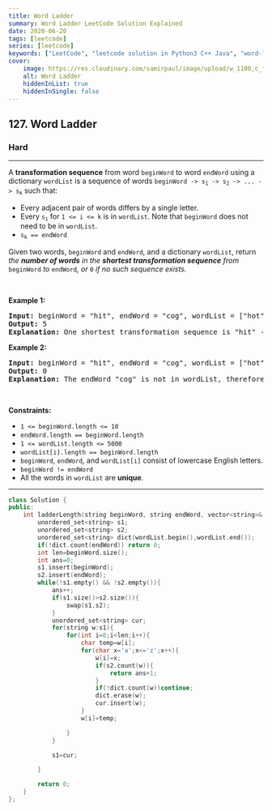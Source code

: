 ```yaml
---
title: Word Ladder
summary: Word Ladder LeetCode Solution Explained
date: 2020-06-20
tags: [leetcode]
series: [leetcode]
keywords: ["LeetCode", "leetcode solution in Python3 C++ Java", "word-ladder LeetCode Solution Explained"]
cover:
    image: https://res.cloudinary.com/samirpaul/image/upload/w_1100,c_fit,co_rgb:FFFFFF,l_text:Arial_75_bold:Word Ladder - Solution Explained/problem-solving.webp
    alt: Word Ladder
    hiddenInList: true
    hiddenInSingle: false
---
```



<h2>127. Word Ladder</h2><h3>Hard</h3><hr><div><p>A <strong>transformation sequence</strong> from word <code>beginWord</code> to word <code>endWord</code> using a dictionary <code>wordList</code> is a sequence of words <code>beginWord -&gt; s<sub>1</sub> -&gt; s<sub>2</sub> -&gt; ... -&gt; s<sub>k</sub></code> such that:</p>

<ul>
	<li>Every adjacent pair of words differs by a single letter.</li>
	<li>Every <code>s<sub>i</sub></code> for <code>1 &lt;= i &lt;= k</code> is in <code>wordList</code>. Note that <code>beginWord</code> does not need to be in <code>wordList</code>.</li>
	<li><code>s<sub>k</sub> == endWord</code></li>
</ul>

<p>Given two words, <code>beginWord</code> and <code>endWord</code>, and a dictionary <code>wordList</code>, return <em>the <strong>number of words</strong> in the <strong>shortest transformation sequence</strong> from</em> <code>beginWord</code> <em>to</em> <code>endWord</code><em>, or </em><code>0</code><em> if no such sequence exists.</em></p>

<p>&nbsp;</p>
<p><strong>Example 1:</strong></p>

<pre><strong>Input:</strong> beginWord = "hit", endWord = "cog", wordList = ["hot","dot","dog","lot","log","cog"]
<strong>Output:</strong> 5
<strong>Explanation:</strong> One shortest transformation sequence is "hit" -&gt; "hot" -&gt; "dot" -&gt; "dog" -&gt; cog", which is 5 words long.
</pre>

<p><strong>Example 2:</strong></p>

<pre><strong>Input:</strong> beginWord = "hit", endWord = "cog", wordList = ["hot","dot","dog","lot","log"]
<strong>Output:</strong> 0
<strong>Explanation:</strong> The endWord "cog" is not in wordList, therefore there is no valid transformation sequence.
</pre>

<p>&nbsp;</p>
<p><strong>Constraints:</strong></p>

<ul>
	<li><code>1 &lt;= beginWord.length &lt;= 10</code></li>
	<li><code>endWord.length == beginWord.length</code></li>
	<li><code>1 &lt;= wordList.length &lt;= 5000</code></li>
	<li><code>wordList[i].length == beginWord.length</code></li>
	<li><code>beginWord</code>, <code>endWord</code>, and <code>wordList[i]</code> consist of lowercase English letters.</li>
	<li><code>beginWord != endWord</code></li>
	<li>All the words in <code>wordList</code> are <strong>unique</strong>.</li>
</ul>
</div>

---




```cpp
class Solution {
public:
    int ladderLength(string beginWord, string endWord, vector<string>& wordList) {
        unordered_set<string> s1;
		unordered_set<string> s2;
		unordered_set<string> dict(wordList.begin(),wordList.end());
		if(!dict.count(endWord)) return 0;
		int len=beginWord.size();
		int ans=0;
		s1.insert(beginWord);
		s2.insert(endWord);
		while(!s1.empty() && !s2.empty()){
			ans++;
			if(s1.size()>s2.size()){
				swap(s1,s2);
			}
			unordered_set<string> cur;
			for(string w:s1){
				for(int i=0;i<len;i++){
					char temp=w[i];
					for(char x='a';x<='z';x++){
						w[i]=x;
						if(s2.count(w)){
							return ans+1;
						}
						if(!dict.count(w))continue;
						dict.erase(w);
						cur.insert(w);
					}
					w[i]=temp;

				}
			}

			s1=cur;

		}

		return 0;
    }
};
```
